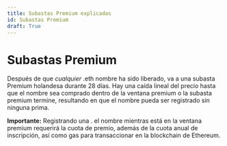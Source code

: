 ```yaml
---
title: Subastas Premium explicadas
id: Subastas Premium
draft: True
---
```


# Subastas Premium

Después de que _cualquier_ .eth nombre ha sido liberado, va a una subasta Premium holandesa durante 28 días. Hay una caída lineal del precio hasta que el nombre sea comprado dentro de la ventana premium o la subasta premium termine, resultando en que el nombre pueda ser registrado sin ninguna prima.

**Importante:** Registrando una . el nombre mientras está en la ventana premium requerirá la cuota de premio, además de la cuota anual de inscripción, así como gas para transaccionar en la blockchain de Ethereum.


<!-- 
### References:

* [What is a premium auction?](../../../ens-domain-faqs/registrations-and-extensions/what-is-a-premium-auction.md)
* [\[EP5\] \[Executable\] Set the temporary premium start price to $100,000](https://docs.ens.domains/v/governance/governance-proposals/ep5-executable-set-the-temporary-premium-start-price-to-usd100-000)
* [Dutch auction - Wikipedia](https://en.wikipedia.org/wiki/Dutch\_auction) 
-->
